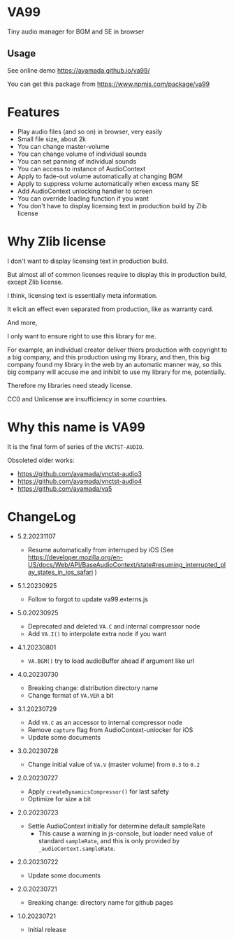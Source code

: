 # VA99

Tiny audio manager for BGM and SE in browser


## Usage

See online demo https://ayamada.github.io/va99/

You can get this package from https://www.npmjs.com/package/va99


# Features

- Play audio files (and so on) in browser, very easily
- Small file size, about 2k
- You can change master-volume
- You can change volume of individual sounds
- You can set panning of individual sounds
- You can access to instance of AudioContext
- Apply to fade-out volume automatically at changing BGM
- Apply to suppress volume automatically when excess many SE
- Add AudioContext unlocking handler to screen
- You can override loading function if you want
- You don't have to display licensing text in production build by Zlib license


# Why Zlib license

I don't want to display licensing text in production build.

But almost all of common licenses require to display this in production build,
except Zlib license.

I think, licensing text is essentially meta information.

It elicit an effect even separated from production, like as warranty card.

And more,

I only want to ensure right to use this library for me.

For example,
an individual creator deliver thiers production with copyright to a big company,
and this production using my library, and then,
this big company found my library in the web by an automatic manner way,
so this big company will accuse me and inhibit to use my library for me,
potentially.

Therefore my libraries need steady license.

CC0 and Unlicense are insufficiency in some countries.


# Why this name is VA99

It is the final form of series of the `VNCTST-AUDIO`.

Obsoleted older works:

- https://github.com/ayamada/vnctst-audio3
- https://github.com/ayamada/vnctst-audio4
- https://github.com/ayamada/va5


# ChangeLog

- 5.2.20231107
    - Resume automatically from interruped by iOS
      (See https://developer.mozilla.org/en-US/docs/Web/API/BaseAudioContext/state#resuming_interrupted_play_states_in_ios_safari )

- 5.1.20230925
    - Follow to forgot to update va99.externs.js

- 5.0.20230925
    - Deprecated and deleted `VA.C` and internal compressor node
    - Add `VA.I()` to interpolate extra node if you want

- 4.1.20230801
    - `VA.BGM()` try to load audioBuffer ahead if argument like url

- 4.0.20230730
    - Breaking change: distribution directory name
    - Change format of `VA.VER` a bit

- 3.1.20230729
    - Add `VA.C` as an accessor to internal compressor node
    - Remove `capture` flag from AudioContext-unlocker for iOS
    - Update some documents

- 3.0.20230728
    - Change initial value of `VA.V` (master volume) from `0.3` to `0.2`

- 2.0.20230727
    - Apply `createDynamicsCompressor()` for last safety
    - Optimize for size a bit

- 2.0.20230723
    - Settle AudioContext initially for determine default sampleRate
        - This cause a warning in js-console,
          but loader need value of standard `sampleRate`,
          and this is only provided by `_audioContext.sampleRate`.

- 2.0.20230722
    - Update some documents

- 2.0.20230721
    - Breaking change: directory name for github pages

- 1.0.20230721
    - Initial release

